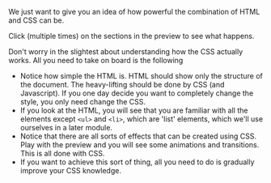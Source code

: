 We just want to give you an idea of how powerful the combination of HTML and CSS can be.

Click (multiple times) on the sections in the preview to see what happens.

Don't worry in the slightest about understanding how the CSS actually works. All you need to take on board is the following

- Notice how simple the HTML is. HTML should show only the structure of the document. The heavy-lifting should be done by CSS (and Javascript). If you one day decide you want to completely change the style, you only need change the CSS.
- If you look at the HTML, you will see that you are familiar with all the elements except `<ul>` and `<li>`, which are 'list' elements, which we'll use ourselves in a later module.
- Notice that there are all sorts of effects that can be created using CSS. Play with the preview and you will see some animations and transitions. This is all done with CSS.
- If you want to achieve this sort of thing, all you need to do is gradually improve your CSS knowledge.